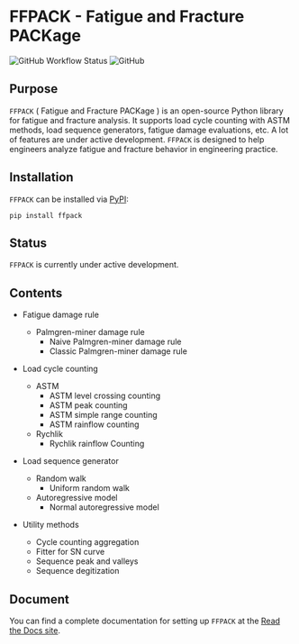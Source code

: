 # FFPACK - Fatigue and Fracture PACKage

![GitHub Workflow Status](https://img.shields.io/github/actions/workflow/status/dpzhuX/ffpack/python-package.yml?branch=main)
![GitHub](https://img.shields.io/github/license/dpzhuX/ffpack)

## Purpose
`FFPACK` ( Fatigue and Fracture PACKage ) is an open-source Python library for fatigue and fracture analysis. It supports load cycle counting with ASTM methods, load sequence generators, fatigue damage evaluations, etc. A lot of features are under active development. `FFPACK` is designed to help engineers analyze fatigue and fracture behavior in engineering practice.

## Installation

`FFPACK` can be installed via [PyPI](https://pypi.org/project/ffpack/):

```
pip install ffpack
```

## Status

`FFPACK` is currently under active development. 

## Contents

* Fatigue damage rule
    * Palmgren-miner damage rule
        * Naive Palmgren-miner damage rule
        * Classic Palmgren-miner damage rule

* Load cycle counting
    * ASTM
        * ASTM level crossing counting
        * ASTM peak counting
        * ASTM simple range counting
        * ASTM rainflow counting
    * Rychlik
        * Rychlik rainflow Counting

* Load sequence generator
    * Random walk
        * Uniform random walk
    * Autoregressive model
        * Normal autoregressive model

* Utility methods
    * Cycle counting aggregation
    * Fitter for SN curve
    * Sequence peak and valleys
    * Sequence degitization

## Document

You can find a complete documentation for setting up `FFPACK` at the [Read the Docs site](https://ffpack.readthedocs.io/en/latest/).
